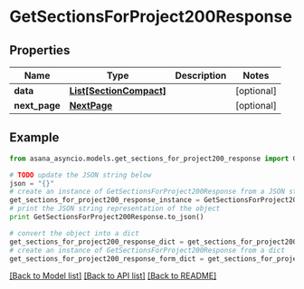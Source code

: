 # GetSectionsForProject200Response


## Properties

Name | Type | Description | Notes
------------ | ------------- | ------------- | -------------
**data** | [**List[SectionCompact]**](SectionCompact.md) |  | [optional] 
**next_page** | [**NextPage**](NextPage.md) |  | [optional] 

## Example

```python
from asana_asyncio.models.get_sections_for_project200_response import GetSectionsForProject200Response

# TODO update the JSON string below
json = "{}"
# create an instance of GetSectionsForProject200Response from a JSON string
get_sections_for_project200_response_instance = GetSectionsForProject200Response.from_json(json)
# print the JSON string representation of the object
print GetSectionsForProject200Response.to_json()

# convert the object into a dict
get_sections_for_project200_response_dict = get_sections_for_project200_response_instance.to_dict()
# create an instance of GetSectionsForProject200Response from a dict
get_sections_for_project200_response_form_dict = get_sections_for_project200_response.from_dict(get_sections_for_project200_response_dict)
```
[[Back to Model list]](../README.md#documentation-for-models) [[Back to API list]](../README.md#documentation-for-api-endpoints) [[Back to README]](../README.md)


